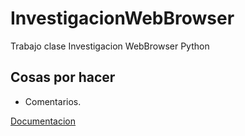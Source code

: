 # InvestigacionWebBrowser
Trabajo clase Investigacion WebBrowser Python

## Cosas por hacer
* Comentarios.

[Documentacion](https://docs.python.org/3.6/library/webbrowser.html)
